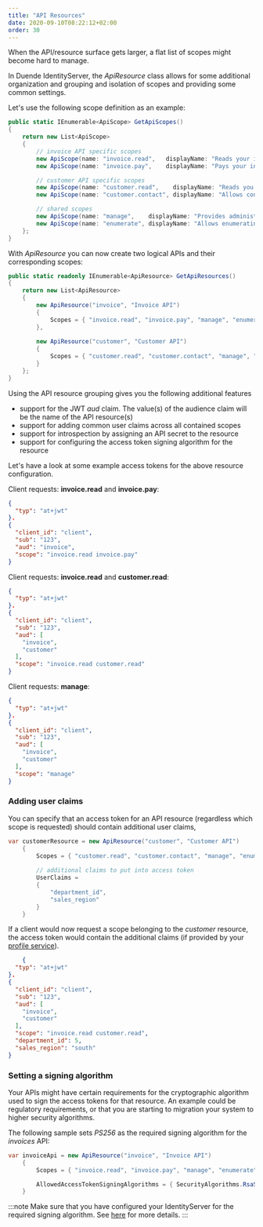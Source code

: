 ```yaml
---
title: "API Resources"
date: 2020-09-10T08:22:12+02:00
order: 30
---
```


When the API/resource surface gets larger, a flat list of scopes might become hard to manage.

In Duende IdentityServer, the *ApiResource* class allows for some additional organization and grouping and
isolation of scopes and providing some common settings.

Let's use the following scope definition as an example:

```cs
public static IEnumerable<ApiScope> GetApiScopes()
{
    return new List<ApiScope>
    {
        // invoice API specific scopes
        new ApiScope(name: "invoice.read",   displayName: "Reads your invoices."),
        new ApiScope(name: "invoice.pay",    displayName: "Pays your invoices."),

        // customer API specific scopes
        new ApiScope(name: "customer.read",    displayName: "Reads you customers information."),
        new ApiScope(name: "customer.contact", displayName: "Allows contacting one of your customers."),

        // shared scopes
        new ApiScope(name: "manage",    displayName: "Provides administrative access.")
        new ApiScope(name: "enumerate", displayName: "Allows enumerating data.")
    };
}
```

With *ApiResource* you can now create two logical APIs and their corresponding scopes:

```cs
public static readonly IEnumerable<ApiResource> GetApiResources()
{ 
    return new List<ApiResource>
    {
        new ApiResource("invoice", "Invoice API")
        {
            Scopes = { "invoice.read", "invoice.pay", "manage", "enumerate" }
        },
        
        new ApiResource("customer", "Customer API")
        {
            Scopes = { "customer.read", "customer.contact", "manage", "enumerate" }
        }
    };
}
```

Using the API resource grouping gives you the following additional features

* support for the JWT *aud* claim. The value(s) of the audience claim will be the name of the API resource(s)
* support for adding common user claims across all contained scopes
* support for introspection by assigning an API secret to the resource
* support for configuring the access token signing algorithm for the resource

Let's have a look at some example access tokens for the above resource configuration.

Client requests: **invoice.read** and **invoice.pay**:

```json
{
  "typ": "at+jwt"
}.
{
  "client_id": "client",
  "sub": "123",
  "aud": "invoice",
  "scope": "invoice.read invoice.pay"
}
```

Client requests: **invoice.read** and **customer.read**:

```json
{
  "typ": "at+jwt"
}.
{
  "client_id": "client",
  "sub": "123",
  "aud": [
    "invoice",
    "customer"
  ],
  "scope": "invoice.read customer.read"
}
```

Client requests: **manage**:

```json
{
  "typ": "at+jwt"
}.
{
  "client_id": "client",
  "sub": "123",
  "aud": [
    "invoice",
    "customer"
  ],
  "scope": "manage"
}
```

### Adding user claims

You can specify that an access token for an API resource (regardless which scope is requested) should contain additional
user claims,

```cs
var customerResource = new ApiResource("customer", "Customer API")
    {
        Scopes = { "customer.read", "customer.contact", "manage", "enumerate" },
        
        // additional claims to put into access token
        UserClaims =
        {
            "department_id",
            "sales_region"
        }
    }
```

If a client would now request a scope belonging to the *customer* resource, the access token would contain the
additional claims (if provided by your [profile service](/identityserver/v5/reference/services/profile_service)).

```json
    {
  "typ": "at+jwt"
}.
{
  "client_id": "client",
  "sub": "123",
  "aud": [
    "invoice",
    "customer"
  ],
  "scope": "invoice.read customer.read",
  "department_id": 5,
  "sales_region": "south"
}
```

### Setting a signing algorithm

Your APIs might have certain requirements for the cryptographic algorithm used to sign the access tokens for that
resource.
An example could be regulatory requirements, or that you are starting to migration your system to higher security
algorithms.

The following sample sets *PS256* as the required signing algorithm for the *invoices* API:

```cs
var invoiceApi = new ApiResource("invoice", "Invoice API")
    {
        Scopes = { "invoice.read", "invoice.pay", "manage", "enumerate" },

        AllowedAccessTokenSigningAlgorithms = { SecurityAlgorithms.RsaSsaPssSha256 }
    }
```

:::note
Make sure that you have configured your IdentityServer for the required signing algorithm.
See [here](/identityserver/v5/fundamentals/keys) for more details.
:::
